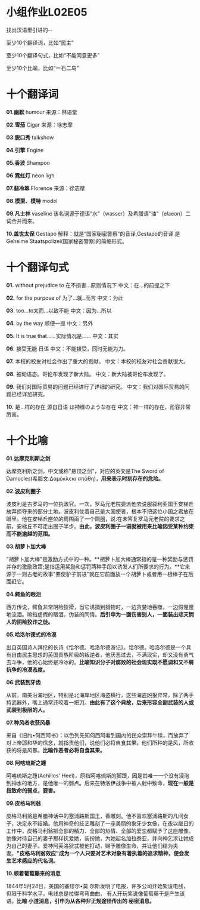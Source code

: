 # 小组作业L02E05

找出汉语⾥引进的--

至少10个翻译词，比如“民主”

至少10个翻译句式，比如“不能同意更多”

至少10个比喻，比如“⼀⽯⼆鸟”

# 十个翻译词

**01.幽默**  humour 来源：林语堂

**02.雪茄**   Cigar    来源：徐志摩

**03.脱口秀**  talkshow

**04.引擎**     Engine

**05.香波**    Shampoo

**06.霓虹灯**    neon ligh

**07.翡冷翠**   Florence  来源：徐志摩

**08.模型、模特**   model

**09.凡士林**   vaseline   该名词源于德语“水”（wasser）及希腊语“油”（elaeon）二词合并而来。

**10.盖世太保**   Gestapo 解释：就是“国家秘密警察”的音译,Gestapo的音译.是Geheime Staatspolizei(国家秘密警察)的简缩形式。

# 十个翻译句式


**01.** without prejudice to 在不损害...原则情况下   中文：在…的前提之下

**02.** for the purpose of 为了...就..而言  中文：为此

**03.** too…to太而…以致不能  中文：因为…所以

**04.** by the way  顺便一提    中文：另外

**05.**  It is true that......实际情况是……   中文：其实

**06.**  接受无能  日语  中文：不能接受，同时无能为力。

**07.** 本校的校友对社会作出了重大的贡献。  中文：本校的校友对社会贡献很大。

**08.** 被动语态。哥伦布发现了新大陆。  中文：新大陆被哥伦布发现了。

**09.** 我们对国际贸易的问题已经进行了详细的研究。  中文：我们对国际贸易的问题已经详加研究。

**10.** 是…样的存在   源自日语 は神様のような存在   中文：神一样的存在，形容非常厉害。


# 十个比喻 


**01.达摩克利斯之剑** 

达摩克利斯之剑，中文或称"悬顶之剑"，对应的英文是The Sword of Damocles(希腊文:Δαμόκλειο σπάθη)，**用来表示时刻存在的危险。**

**02.波皮利圈子** 

波皮利是古罗马的一位执政官。一次，罗马元老院委派他去说服叙利亚国王安梯丘放弃掠夺来的部分土地。波皮利仗着自己是大国使者，根本不把这位小国之君放在眼里。他在安梯丘座位的周围画了一个圆圈，说:在未答复罗马元老院的要求之前，安梯丘不可走出圈子半步。**由此，波皮利圈子一语就被用来比喻因受某种约束而不能逾越的范围。**


**03.胡萝卜加大棒** 

"胡萝卜加大棒"是激励方式中的一种。**胡萝卜加大棒通常指的是一种奖励与惩罚并存的激励政策;是指运用奖励和惩罚两种手段以诱发人们所要求的行为。**它来源于一则古老的故事"要使驴子前进"就在它前面放一个胡萝卜或者用一根棒子在后面赶它。 

**04.鳄鱼的眼泪**

西方传说，鳄鱼非常阴险狡猾，当它诱捕到猎物时，一边贪婪地吞噬，一边假惺惺地流泪。喻指虚假的眼泪，伪装的同情。**后引申为一面伤害别人，一面装出悲天悯人的阴险狡诈之徒。** 

**05.哈洛尔德式的冷漠**

出自英国诗人拜伦的长诗《恰尔德。哈洛尔德游记》。恰尔德。哈洛尔德是一个具有自由民主思想的英国贵族阶级的叛逆者，他厌恶过去，不满现实，却又没有勇气去斗争，他的心始终是冷冰的。**比喻知识分子对腐败的社会现实既不愿调和又不屑抗争的冷漠态度。**

**06.武装到牙齿**

从前，南美沿海地区，特别是北海岸地区海盗横行，这些海盗凶狠异常，除了两手持武器外，嘴上通常还咬着一把刀。**由此有了这个典故，后来形容全副武装的人或武装到极限的人。**

**07.种风者收获风暴**

来自《旧约•何西阿书》：以色列先知何西阿看到国内的民众崇拜牛犊，而放弃了对上帝耶和华的信念，就指责他们，说他们必将自食其果。他们所种的是风，所收获的将是风暴。**比喻作恶者必将自食其果。**

**08.阿喀琉斯之踵**

阿喀琉斯之踵(Achilles' Heel)，原指阿喀琉斯的脚跟，因是其唯一一个没有浸泡到神水的地方，是他唯一的弱点。后来在特洛伊战争中被人射中致命，**现在一般是指致命的弱点，要害。**

**09.皮格马利翁** 

皮格马利翁是希腊神话中的塞浦路斯国王，善雕刻。他不喜欢塞浦路斯的凡间女子，决定永不结婚。他用神奇的技艺雕刻了一座美丽的象牙少女像，在夜以继日的工作中，皮格马利翁把全部的精力、全部的热情、全部的爱恋都赋予了这座雕像。他像对待自己的妻子那样抚爱她，装扮她，为她起名加拉泰亚，并向神乞求让她成为自己的妻子。爱神阿芙洛狄忒被他打动，赐予雕像生命，并让他们结为夫妻。**"皮格马利翁效应"成为一个人只要对艺术对象有着执着的追求精神，便会发生艺术感应的代名词。**

**10.顺着葡萄藤来的消息**

1844年5月24日，美国的塞缪尔•莫 尔斯发明了电报，许多公司开始架设电线， 但限于科学水平，电线总是拉得弯弯曲曲， 有人开玩笑说像葡萄藤于是产生该语。**比喻 小道消息，引申为从各种非正规途径传出的 秘密消息。**


